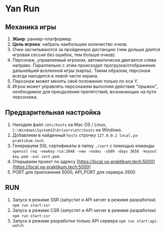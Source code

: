 # Yan Run
    
## Механика игры

1. **Жанр**: раннер-платформер.
2. **Цель игрока**: набрать наибольшее количество очков.
3. Очки засчитываются за пройденную дистанцию (чем дольше длится игровая сессия без ошибок, тем больше очков).
4. Персонаж, управляемый игроком, автоматически двигается слева направо. Параллельно с этим происходит прогрузка/отображение дальнейшей вселенной игры (карты). Таким образом, персонаж всегда находится в левой части экрана.
5. Персонаж может менять своё положение только по оси Y.
6. Игрок может управлять персонажем выполняя действие "прыжок", необходимое для преодоления препятствий, возникающих на пути персонажа.

## Предварительная настройка
1. Находим файл `/etc/hosts` на Mac OS / Linux, `C:\Windows\System32\Drivers\etc\hosts` на Windows.
2. Добавляем в найденный `hosts` строчку `127.0.0.1 local.ya-praktikum.tech`.
3. Генерируем SSL сертификаты в папку `./cert` с помощью команды `openssl req -newkey rsa:2048 -new -nodes -x509 -days 3650 -keyout key.pem -out cert.pem`.
4. Открываем проект по адресу [https://local.ya-praktikum.tech:5000](https://local.ya-praktikum.tech:5000)
5. PORT для приложения 5000, API_PORT для сервера 3500

## RUN
1. Запуск в режиме SSR (запустит и API server в режиме разработки) `npm run start:ssr`
2. Запуск в режиме CSR (запустит и API server в режиме разработки) `npm run start:csr`
3. Запуск в режиме разработки только API сервера `npm run start:api-watch`



